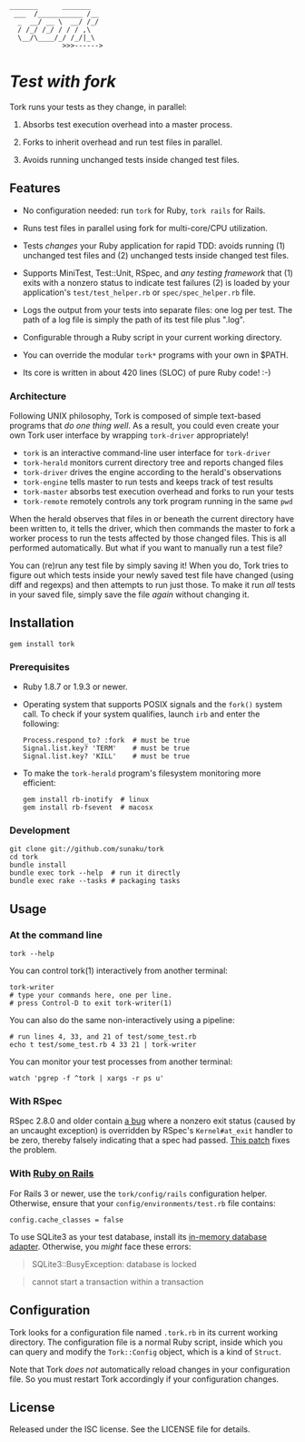     _______      _______
     ___  /___________ /__
      _  __/ __ \  __/ /_/
      / /_/ /_/ / / / ,\
      \__/\____/_/ /_/|_\
                 >>>------>

# _Test with fork_

Tork runs your tests as they change, in parallel:

  1. Absorbs test execution overhead into a master process.

  2. Forks to inherit overhead and run test files in parallel.

  3. Avoids running unchanged tests inside changed test files.

## Features

  * No configuration needed: run `tork` for Ruby, `tork rails` for Rails.

  * Runs test files in parallel using fork for multi-core/CPU utilization.

  * Tests *changes* your Ruby application for rapid TDD: avoids running (1)
    unchanged test files and (2) unchanged tests inside changed test files.

  * Supports MiniTest, Test::Unit, RSpec, and *any testing framework* that (1)
    exits with a nonzero status to indicate test failures (2) is loaded by
    your application's `test/test_helper.rb` or `spec/spec_helper.rb` file.

  * Logs the output from your tests into separate files: one log per test.
    The path of a log file is simply the path of its test file plus ".log".

  * Configurable through a Ruby script in your current working directory.

  * You can override the modular `tork*` programs with your own in $PATH.

  * Its core is written in about 420 lines (SLOC) of pure Ruby code! :-)

### Architecture

Following UNIX philosophy, Tork is composed of simple text-based programs that
*do one thing well*.  As a result, you could even create your own Tork user
interface by wrapping `tork-driver` appropriately!

  * `tork` is an interactive command-line user interface for `tork-driver`
  * `tork-herald` monitors current directory tree and reports changed files
  * `tork-driver` drives the engine according to the herald's observations
  * `tork-engine` tells master to run tests and keeps track of test results
  * `tork-master` absorbs test execution overhead and forks to run your tests
  * `tork-remote` remotely controls any tork program running in the same `pwd`

When the herald observes that files in or beneath the current directory have
been written to, it tells the driver, which then commands the master to fork a
worker process to run the tests affected by those changed files.  This is all
performed automatically.  But what if you want to manually run a test file?

You can (re)run any test file by simply saving it!  When you do, Tork tries to
figure out which tests inside your newly saved test file have changed (using
diff and regexps) and then attempts to run just those.  To make it run *all*
tests in your saved file, simply save the file *again* without changing it.

## Installation

    gem install tork

### Prerequisites

  * Ruby 1.8.7 or 1.9.3 or newer.

  * Operating system that supports POSIX signals and the `fork()` system call.
    To check if your system qualifies, launch `irb` and enter the following:

        Process.respond_to? :fork  # must be true
        Signal.list.key? 'TERM'    # must be true
        Signal.list.key? 'KILL'    # must be true

  * To make the `tork-herald` program's filesystem monitoring more efficient:

        gem install rb-inotify  # linux
        gem install rb-fsevent  # macosx

### Development

    git clone git://github.com/sunaku/tork
    cd tork
    bundle install
    bundle exec tork --help  # run it directly
    bundle exec rake --tasks # packaging tasks

## Usage

### At the command line

    tork --help

You can control tork(1) interactively from another terminal:

    tork-writer
    # type your commands here, one per line.
    # press Control-D to exit tork-writer(1)

You can also do the same non-interactively using a pipeline:

    # run lines 4, 33, and 21 of test/some_test.rb
    echo t test/some_test.rb 4 33 21 | tork-writer

You can monitor your test processes from another terminal:

    watch 'pgrep -f ^tork | xargs -r ps u'

### With RSpec

RSpec 2.8.0 and older contain [a bug](
https://github.com/sunaku/tork/issues/31 ) where a nonzero exit status (caused
by an uncaught exception) is overridden by RSpec's `Kernel#at_exit` handler to
be zero, thereby falsely indicating that a spec had passed.  [This patch](
https://github.com/rspec/rspec-core/pull/569/files ) fixes the problem.

### With [Ruby on Rails]

For Rails 3 or newer, use the `tork/config/rails` configuration helper.
Otherwise, ensure that your `config/environments/test.rb` file contains:

    config.cache_classes = false

To use SQLite3 as your test database, install its [in-memory database
adapter][memory_test_fix].  Otherwise, you *might* face these errors:

> SQLite3::BusyException: database is locked

> cannot start a transaction within a transaction

## Configuration

Tork looks for a configuration file named `.tork.rb` in its current working
directory.  The configuration file is a normal Ruby script, inside which you
can query and modify the `Tork::Config` object, which is a kind of `Struct`.

Note that Tork *does not* automatically reload changes in your configuration
file.  So you must restart Tork accordingly if your configuration changes.

## License

Released under the ISC license.  See the LICENSE file for details.

[factory_girl]: https://github.com/thoughtbot/factory_girl
[memory_test_fix]: https://github.com/stepahn/memory_test_fix
[parallel_tests]: https://github.com/grosser/parallel_tests
[Ruby on Rails]: http://rubyonrails.org
[Cucumber]: https://cukes.info
